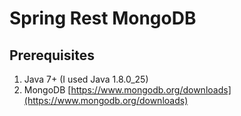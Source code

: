 # Spring Rest MongoDB

## Prerequisites

1. Java 7+ (I used Java 1.8.0_25)
2. MongoDB [https://www.mongodb.org/downloads](https://www.mongodb.org/downloads)